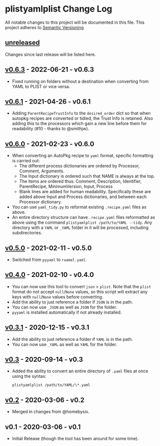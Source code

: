 # plistyamlplist Change Log

All notable changes to this project will be documented in this file. This project adheres to [Semantic Versioning](http://semver.org/).

## [unreleased]

Changes since last release will be listed here.

## [v0.6.3] - 2022-06-21 - v0.6.3

- Fixed running on folders without a destination when converting from YAML to PLIST or vice versa.

## [v0.6.1] - 2021-04-26 - v0.6.1

- Adding `ParentRecipeTrustInfo` to the `desired_order` dict so that when autopkg recipes are converted or tidied, the Trust Info is retained. Also adding this to the processors which gain a new line before them for readability (#10 - thanks to @smithjw).

## [v0.6.0] - 2021-02-23 - v0.6.0

- When converting an AutoPkg recipe to `yaml` format, specific formatting is carried out:
  - The different process dictionaries are ordered by Processor, Comment, Arguments.
  - The Input dictionary is ordered such that NAME is always at the top.
  - The items are ordered thus: Comment, Description, Identifier, ParentRecipe, MinimumVersion, Input, Process
  - Blank lines are added for human readability. Specifically these are added above Input and Process dictionaries, and between each Processor dictionary.
- You can use `yaml_tidy.py` to reformat existing `.recipe.yaml` files as above.
- An entire directory structure can have `.recipe.yaml` files reformatted as above using the command `plistyamlplist /path/to/YAML --tidy`. Any directory with a `YAML` or `_YAML` folder in it will be processed, including subdirectories.

## [v0.5.0] - 2021-02-11 - v0.5.0

- Switched from `pyyaml` to `ruamel.yaml`.

## [v0.4.0] - 2021-02-10 - v0.4.0

- You can now use this tool to convert `json` > `plist`. Note that the `plist` format do not accept `null`/`None` values, so this script will extract any keys with `null`/`None` values before converting.
- Add the ability to just reference a folder if `JSON` is in the path.
- You can now use `_JSON` as well as `JSON` for the folder.
- `pyyaml` is installed automatically if not already installed.

## [v0.3.1] - 2020-12-15 - v0.3.1

- Add the ability to just reference a folder if `YAML` is in the path.
- You can now use `_YAML` as well as `YAML` for the folder.

## [v0.3] - 2020-09-14 - v0.3

- Added the ability to convert an entire directory of `.yaml` files at once using the syntax:

  ```
  plistyamlplist /path/to/YAML/\*.yaml
  ```

## [v0.2] - 2020-03-06 - v0.2

- Merged in changes from @homebysix.

## v0.1 - 2020-03-06 - v0.1

- Initial Release (though the tool has been around for some time).

[unreleased]: https://github.com/grahampugh/plist-yaml-plist/compare/v0.6.3...HEAD
[v0.6.3]: https://github.com/grahampugh/plist-yaml-plist/compare/v0.6.1...v0.6.3
[v0.6.1]: https://github.com/grahampugh/plist-yaml-plist/compare/v0.6.0...v0.6.1
[v0.6.0]: https://github.com/grahampugh/plist-yaml-plist/compare/v0.5.0...v0.6.0
[v0.5.0]: https://github.com/grahampugh/plist-yaml-plist/compare/v0.4.0...v0.5.0
[v0.4.0]: https://github.com/grahampugh/plist-yaml-plist/compare/v0.3.1...v0.4.0
[v0.3.1]: https://github.com/grahampugh/plist-yaml-plist/compare/v0.3...v0.3.1
[v0.3]: https://github.com/grahampugh/plist-yaml-plist/compare/v0.2...v0.3
[v0.2]: https://github.com/grahampugh/plist-yaml-plist/compare/v0.1...v0.2
